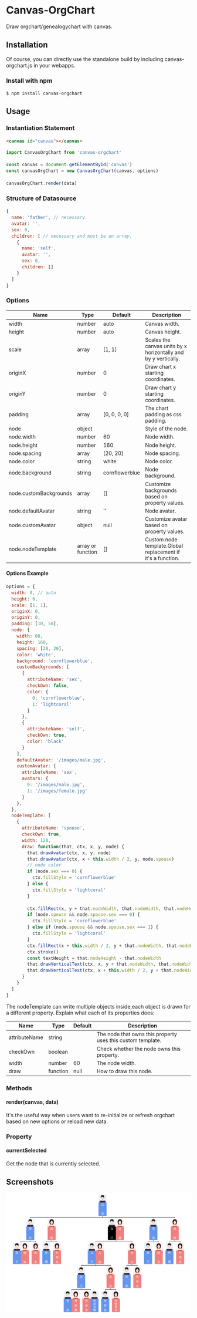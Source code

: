 # Canvas-OrgChart
Draw orgchart/genealogychart with canvas.

## Installation
Of course, you can directly use the standalone build by including canvas-orgchart.js in your webapps.

### Install with npm
```
$ npm install canvas-orgchart
```

## Usage

### Instantiation Statement
```html
<canvas id="canvas"></canvas>
```

```js
import CanvasOrgChart from 'canvas-orgchart'

const canvas = document.getElementById('canvas')
const canvasOrgChart = new CanvasOrgChart(canvas, options)

canvasOrgChart.render(data)
```

### Structure of Datasource
```js
{
  name: 'father', // necessary.
  avatar: '',
  sex: 0,
  children: [ // necessary and must be an array.
    {
      name: 'self',
      avatar: '',
      sex: 0,
      children: []
    }
  ]
}
```

### Options
|       Name      |       Type      |    Default    |                    Description                   |
| --------------- | --------------- | ------------- | ------------------------------------------------ |
| width           | number          | auto          | Canvas width.                                    |
| height          | number          | auto          | Canvas height.                                   |
| scale           | array           | [1, 1]        | Scales the canvas units by x horizontally and by y vertically. |
| originX         | number          | 0             | Draw chart x starting coordinates.               |
| originY         | number          | 0             | Draw chart y starting coordinates.               |
| padding         | array           | [0, 0, 0, 0]  | The chart padding as css padding.                |
| node            | object          |               | Style of the node.                               |
| node.width      | number          | 60            | Node width.                                      |
| node.height     | number          | 160           | Node height.                                     |
| node.spacing    | array           | [20, 20]      | Node spacing.                                    |
| node.color      | string          | white         | Node color.                                      |
| node.background | string          | cornflowerblue| Node background.                                 |
| node.customBackgrounds | array    | []            | Customize backgrounds based on property values.  |
| node.defaultAvatar | string       | ''            | Node avatar.                                     |
| node.customAvatar  | object       | null          | Customize avatar based on property values.       |
| node.nodeTemplate  | array or function | []       | Custom node template.Global replacement if it's a function. |

#### Options Example
```js
options = {
  width: 0, // auto
  height: 0,
  scale: [1, 1],
  originX: 0,
  originY: 0,
  padding: [10, 50],
  node: {
    width: 60,
    height: 160,
    spacing: [20, 20],
    color: 'white',
    background: 'cornflowerblue',
    customBackgrounds: [
      {
        attributeName: 'sex',
        checkOwn: false,
        color: {
          0: 'cornflowerblue',
          1: 'lightcoral'
        }
      },
      {
        attributeName: 'self',
        checkOwn: true,
        color: 'black'
      }
    ],
    defaultAvatar: '/images/male.jpg',
    customAvatar: {
      attributeName: 'sex',
      avatars: {
        0: '/images/male.jpg',
        1: '/images/female.jpg'
      }
    },
  },
  nodeTemplate: [
    {
      attributeName: 'spouse',
      checkOwn: true,
      width: 120,
      draw: function(that, ctx, x, y, node) {
        that.drawAvatar(ctx, x, y, node)
        that.drawAvatar(ctx, x + this.width / 2, y, node.spouse)
        // node color
        if (node.sex === 0) {
          ctx.fillStyle = 'cornflowerblue'
        } else {
          ctx.fillStyle = 'lightcoral'
        }
      
        ctx.fillRect(x, y + that.nodeWidth, that.nodeWidth, that.nodeHeight - that.nodeWidth)
        if (node.spouse && node.spouse.sex === 0) {
          ctx.fillStyle = 'cornflowerblue'
        } else if (node.spouse && node.spouse.sex === 1) {
          ctx.fillStyle = 'lightcoral'
        }
        ctx.fillRect(x + this.width / 2, y + that.nodeWidth, that.nodeWidth, that.nodeHeight - that.nodeWidth)
        ctx.stroke()
        const textHeight = that.nodeHeight - that.nodeWidth
        that.drawVerticalText(ctx, x, y + that.nodeWidth, that.nodeWidth, textHeight, node.name)
        that.drawVerticalText(ctx, x + this.width / 2, y + that.nodeWidth, that.nodeWidth, textHeight, node.spouse.name)
      }
    }
  ]
}
```
The nodeTemplate can write multiple objects inside,each object is drawn for a different property.
Explain what each of its properties does:

|      Name     |      Type     |    Default    |                    Description                   |
| ------------- | ------------- | ------------- | ------------------------------------------------ |
| attributeName | string        |               | The node that owns this property uses this custom template.   |
| checkOwn      | boolean       |               | Check whether the node owns this property.       |
| width         | number        | 60            | The node width.                                  |
| draw          | function      | null          | How to draw this node.                           |

### Methods

#### render(canvas, data)
It's the useful way when users want to re-initialize or refresh orgchart based on new options or reload new data.

### Property

#### currentSelected
Get the node that is currently selected.

## Screenshots
![](./screenshots/canvas-orgchart.png)
